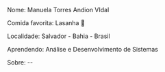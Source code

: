 Nome: Manuela Torres Andion VIdal

Comida favorita: Lasanha 💖

Localidade: Salvador - Bahia - Brasil

Aprendendo: Análise e Desenvolvimento de Sistemas

Sobre: --